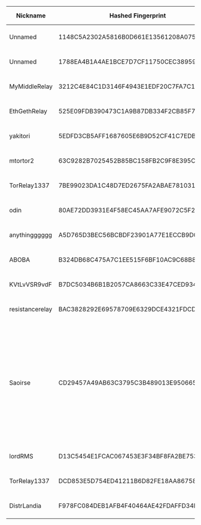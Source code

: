 | Nickname |  Hashed Fingerprint	| Or Addresses | Contact | Running | Flags | Last Seen | First Seen | Last Restarted | Advertised Bandwidth | Platform | Version | Version Status | Recommended Version | Verified hostnames | Exit policy |
|---|---|---|---|---|---|---|---|---|---|---|---|---|---|---|---|
|Unnamed | 1148C5A2302A5816B0D661E13561208A075947E5 | ["45.8.159.57:9001","[2a00:b700:2::31c]:9001"] | N/A | true | Running, V2Dir, Valid | 2025-10-25 19:00:00 | 2025-10-25 05:00:00 | 2025-10-25 04:29:51 | 58368 | Tor 0.4.8.16 on Linux | 0.4.8.16 | recommended | true | N/A | ["reject *:*"]|
|Unnamed | 1788EA4B1A4AE1BCE7D7CF11750CEC3895935D85 | ["88.99.227.80:443","[2a01:4f8:1c1a:1816::1]:443"] | N/A | true | Running, V2Dir, Valid | 2025-10-25 19:00:00 | 2025-10-25 09:00:00 | 2025-10-25 08:50:22 | 0 | Tor 0.4.8.10 on Linux | 0.4.8.10 | recommended | true | ["static.80.227.99.88.clients.your-server.de"] | ["reject *:*"]|
|MyMiddleRelay | 3212C4E84C1D3146F4943E1EDF20C7FA7C13A0D7 | ["173.242.129.136:9001"] | your@email.com | true | Running, V2Dir, Valid | 2025-10-25 19:00:00 | 2025-10-25 08:00:00 | 2025-10-25 07:05:26 | 0 | Tor 0.4.8.10 on Linux | 0.4.8.10 | recommended | true | ["173-242-129-136.pool.dsl.bbtel.com"] | ["reject *:*"]|
|EthGethRelay | 525E09FDB390473C1A9B87DB334F2CB85F7455EA | ["108.61.166.134:9001"] | tor-operator@example.com | true | Running, V2Dir, Valid | 2025-10-25 19:00:00 | 2025-10-25 16:00:00 | 2025-10-25 14:59:56 | 0 | Tor 0.4.8.19 on Linux | 0.4.8.19 | recommended | true | N/A | ["reject *:*"]|
|yakitori | 5EDFD3CB5AFF1687605E6B9D52CF41C7EDB8B3E4 | ["173.183.25.194:443"] | ancient-yak@mailsire.com | true | Running, V2Dir, Valid | 2025-10-25 19:00:00 | 2025-10-25 19:00:00 | 2025-10-25 18:24:02 | 0 | Tor 0.4.8.10 on Linux | 0.4.8.10 | recommended | true | ["d173-183-25-194.bchsia.telus.net"] | ["reject *:*"]|
|mtortor2 | 63C9282B7025452B85BC158FB2C9F8E395C5CF0C | ["120.51.212.201:9001"] | g@8.com | true | Running, V2Dir, Valid | 2025-10-25 19:00:00 | 2025-10-25 18:00:00 | 2025-10-25 17:11:00 | 0 | Tor 0.4.8.19 on Linux | 0.4.8.19 | recommended | true | ["120-51-212-201.tokyo.fdn.vectant.ne.jp"] | ["reject *:*"]|
|TorRelay1337 | 7BE99023DA1C48D7ED2675FA2ABAE7810310FF74 | ["109.91.213.9:1337"] | tor@jakami.de | false | Running, V2Dir, Valid | 2025-10-25 06:00:00 | 2025-10-25 02:00:00 | 2025-10-25 05:23:21 | 0 | Tor 0.4.8.10 on Linux | 0.4.8.10 | recommended | true | ["ip-109-091-213-009.um37.pools.vodafone-ip.de"] | ["reject *:*"]|
|odin | 80AE72DD3931E4F58EC45AA7AFE9072C5F2AB767 | ["128.140.58.110:444"] | odins-eye.copper995@passmail.com | true | Running, V2Dir, Valid | 2025-10-25 19:00:00 | 2025-10-25 12:00:00 | 2025-10-25 10:51:16 | 0 | Tor 0.4.8.16 on Linux | 0.4.8.16 | recommended | true | ["static.110.58.140.128.clients.your-server.de"] | ["reject *:*"]|
|anythingggggg | A5D765D3BEC56BCBDF23901A77E1ECCB9D0B9217 | ["103.175.3.2:10212","[2001:df0:b240:1865:2:2:2:1]:10212"] | anythingshouldwork[at]duck[dot]com | true | Running, V2Dir, Valid | 2025-10-25 19:00:00 | 2025-10-25 13:00:00 | 2025-10-25 12:15:35 | 0 | Tor 0.4.8.17 on Linux | 0.4.8.17 | recommended | true | N/A | ["reject *:*"]|
|ABOBA | B324DB68C475A7C1EE515F6BF10AC9C68B843C53 | ["102.215.228.219:443","[2a0c:b641:ce0::4ba1:3f59]:443"] | N/A | true | Running, V2Dir, Valid | 2025-10-25 19:00:00 | 2025-10-25 05:00:00 | 2025-10-25 08:28:15 | 0 | Tor 0.4.8.18 on Linux | 0.4.8.18 | recommended | true | N/A | ["reject *:*"]|
|KVtLvVSR9vdF | B7DC5034B6B1B2057CA8663C33E47CED9345281D | ["194.180.157.146:443"] | N/A | true | Running, Valid | 2025-10-25 19:00:00 | 2025-10-25 11:00:00 | 2025-10-25 10:09:46 | 0 | Tor 0.4.8.19 on Linux | 0.4.8.19 | recommended | true | N/A | ["reject *:*"]|
|resistancerelay | BAC3828292E69578709E6329DCE4321FDCDA9B69 | ["138.197.122.39:443"] | theresistance@tuta.com | true | Running, V2Dir, Valid | 2025-10-25 19:00:00 | 2025-10-25 04:00:00 | 2025-10-25 17:23:48 | 0 | Tor 0.4.8.14 on Linux | 0.4.8.14 | recommended | true | N/A | ["reject *:*"]|
|Saoirse | CD29457A49AB63C3795C3B489013E9506650D964 | ["216.144.230.176:9001","[2001:470:7:be::2]:9001"] | btc:bc1qka553rmue9fdgxnptsj8qcct0crvjk5vskuw8z | false | Exit, Running, V2Dir, Valid | 2025-10-25 04:00:00 | 2025-10-25 04:00:00 | 2025-10-25 03:27:51 | 0 | Tor 0.4.8.16 on Linux | 0.4.8.16 | recommended | true | N/A | ["reject 0.0.0.0/8:*","reject 169.254.0.0/16:*","reject 127.0.0.0/8:*","reject 192.168.0.0/16:*","reject 10.0.0.0/8:*","reject 172.16.0.0/12:*","reject 216.144.230.176:*","reject *:25","reject *:137-139","reject *:445","reject *:6881-6999","reject *:1214","reject *:4661-4662","reject *:4665","reject *:6346-6347","reject *:7000-8000","reject *:22","accept *:*"]|
|lordRMS | D13C5454E1FCAC067453E3F34BF8FA2BE753FC6A | ["172.237.151.54:9001","[2600:3c06::2000:e4ff:fe10:4bdd]:9001"] | Freedom Administrator <chudeatprvicomnet> | true | Running, V2Dir, Valid | 2025-10-25 19:00:00 | 2025-10-25 04:00:00 | 2025-10-25 03:59:34 | 0 | Tor 0.4.8.10 on Linux | 0.4.8.10 | recommended | true | ["172-237-151-54.ip.linodeusercontent.com"] | ["reject *:*"]|
|TorRelay1337 | DCD853E5D754ED41211B6D82FE18AA867585F81E | ["109.91.213.9:1337"] | tor@jakami.de | false | Running, V2Dir, Valid | 2025-10-25 01:00:00 | 2025-10-25 01:00:00 | 2025-10-25 00:37:42 | 0 | Tor 0.4.8.10 on Linux | 0.4.8.10 | recommended | true | ["ip-109-091-213-009.um37.pools.vodafone-ip.de"] | ["reject *:*"]|
|DistrLandia | F978FC084DEB1AFB4F40464AE42FDAFFD34DB124 | ["88.112.98.140:9001"] | N/A | true | Running, V2Dir, Valid | 2025-10-25 19:00:00 | 2025-10-25 12:00:00 | 2025-10-25 11:22:49 | 0 | Tor 0.4.8.19 on Linux | 0.4.8.19 | recommended | true | ["88-112-98-140.elisa-laajakaista.fi"] | ["reject *:*"]|
